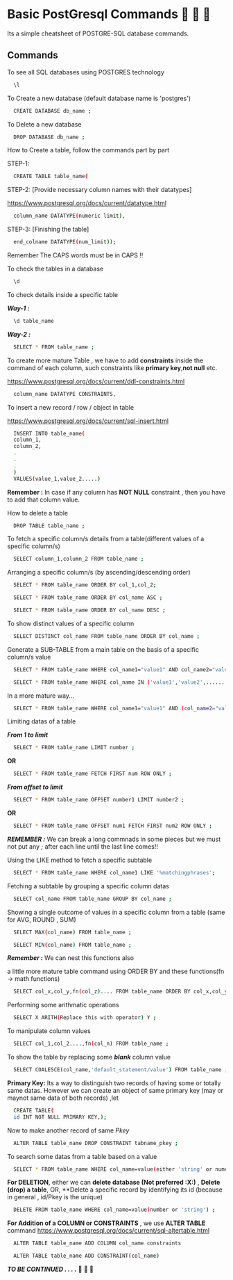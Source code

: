 
# Basic PostGresql Commands :elephant: :elephant: :elephant:

Its a simple cheatsheet of POSTGRE-SQL database commands.


## Commands

To see all SQL databases using POSTGRES technology

```bash
  \l
```

To Create a new database (default database name is 'postgres')

```bash
  CREATE DATABASE db_name ;
```
To Delete a new database 

```bash
  DROP DATABASE db_name ;
```
How to Create a table, follow the commands part by part

STEP-1:
```bash
  CREATE TABLE table_name(
```
STEP-2: [Provide necessary column names with their datatypes]

https://www.postgresql.org/docs/current/datatype.html

```bash
  column_name DATATYPE(numeric limit),
```
STEP-3: [Finishing the table]
```bash
  end_colname DATATYPE(num_limit));
```
Remember The CAPS words must be in CAPS !!

To check the tables in a database
```bash
  \d
```
To check details inside a specific table

***Way-1 :***
```bash
  \d table_name
```
***Way-2 :***
```bash
  SELECT * FROM table_name ;
```

To create more mature Table , we have to add **constraints** inside the command of each column,
such constraints like **primary key**,**not null** etc.

https://www.postgresql.org/docs/current/ddl-constraints.html
```bash
  column_name DATATYPE CONSTRAINTS,
```
To insert a new record / row / object in table

https://www.postgresql.org/docs/current/sql-insert.html

```bash
  INSERT INTO table_name(
  column_1,
  column_2,
  .
  .
  .
  )
  VALUES(value_1,value_2.....)
```
**Remember :** In case if any column has **NOT NULL** constraint , then you have to add that column value.

How to delete a table

```bash
  DROP TABLE table_name ;
```
To fetch a specific column/s details from a table(different values of a specific column/s)

```bash
  SELECT column_1,column_2 FROM table_name ;
```

Arranging a specific column/s (by ascending/descending order)

```bash
  SELECT * FROM table_name ORDER BY col_1,col_2;
```
```bash
  SELECT * FROM table_name ORDER BY col_name ASC ;
```
```bash
  SELECT * FROM table_name ORDER BY col_name DESC ;
```

To show distinct values of a specific column

```bash
  SELECT DISTINCT col_name FROM table_name ORDER BY col_name ;
```

Generate a SUB-TABLE from a main table on the basis of a specific column/s value

```bash
  SELECT * FROM table_name WHERE col_name1="value1" AND col_name2="value2" ;
```
```bash
  SELECT * FROM table_name WHERE col_name IN ('value1','value2',.......) ;
```

In a more mature way...

```bash
  SELECT * FROM table_name WHERE col_name1="value1" AND (col_name2="value2" OR col_name3="value3) ;
```

Limiting datas of a table

***From 1 to limit***
```bash
  SELECT * FROM table_name LIMIT number ;
```

**OR**

```bash
  SELECT * FROM table_name FETCH FIRST num ROW ONLY ;
```
***From offset to limit***

```bash
  SELECT * FROM table_name OFFSET number1 LIMIT number2 ;
```

**OR**

```bash
  SELECT * FROM table_name OFFSET num1 FETCH FIRST num2 ROW ONLY ;
```
***REMEMBER :*** We can break a long commnads in some pieces but we must not put any *;* after each line until the last line comes!!

Using the LIKE method to fetch a specific subtable

```bash
  SELECT * FROM table_name WHERE col_name1 LIKE '%matchingphrases';
```
Fetching a subtable by grouping a specific column datas

```bash
  SELECT col_name FROM table_name GROUP BY col_name ;
```
Showing a single outcome of values in a specific column from a table (same for AVG, ROUND , SUM)

```bash
  SELECT MAX(col_name) FROM table_name ;
```

```bash
  SELECT MIN(col_name) FROM table_name ;
```
***Remember :*** We can nest this functions also

a little more mature table command using ORDER BY and these functions(fn -> math functions)

```bash
  SELECT col_x,col_y,fn(col_z).... FROM table_name ORDER BY col_x,col_y ;
```
Performing some arithmatic operations

```bash
  SELECT X ARITH(Replace this with operator) Y ;
```
To manipulate column values

```bash
  SELECT col_1,col_2....,fn(col_n) FROM table_name ;
```

To show the table by replacing some ***blank*** column value

```bash
  SELECT COALESCE(col_name,'default_statement/value') FROM table_name ;
```

**Primary Key:** Its a way to distinguish two records of having some or totally same datas. However we can create an object of same primary key (may or maynot same data of both records) ,let

```bash
  CREATE TABLE(
  id INT NOT NULL PRIMARY KEY,);
```
Now to make another record of same *Pkey*

```bash
  ALTER TABLE table_name DROP CONSTRAINT tabname_pkey ;
```

To search some datas from a table based on a value

```bash
  SELECT * FROM table_name WHERE col_name=value(either 'string' or numeric according to datatype)
```
**For DELETION**, either we can **delete database (Not preferred :X:)** , **Delete (drop) a table**, OR,
**Delete a specific record by identifying its id (because in general , id/Pkey is the unique)

```bash
  DELETE FROM table_name WHERE col_name=value(number or 'string') ;
```
**For Addition of a COLUMN or CONSTRAINTS** , we use **ALTER TABLE** command
https://www.postgresql.org/docs/current/sql-altertable.html

```bash
  ALTER TABLE table_name ADD COLUMN col_name constraints
```
```bash
  ALTER TABLE table_name ADD CONSTRAINT(col_name)
```

***TO BE CONTINUED . . . .*** :elephant: :elephant: :elephant:
